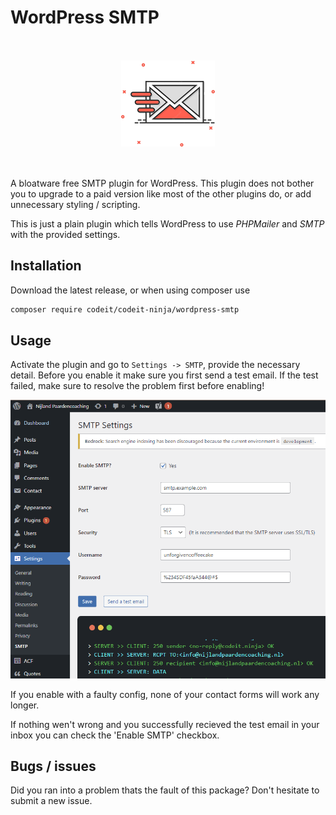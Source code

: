 # WordPress SMTP
&nbsp;
<p align="center" style="margin: 1rem 0;">
    <img src="./assets/icon.png" width="150" />
</p>
&nbsp;

A bloatware free SMTP plugin for WordPress. This plugin does not bother you to upgrade to a paid version like most of the other plugins do, or add unnecessary styling / scripting.

This is just a plain plugin which tells WordPress to use *PHPMailer* and *SMTP* with the provided settings.

## Installation

Download the latest release, or when using composer use

```bash
composer require codeit/codeit-ninja/wordpress-smtp
```

## Usage

Activate the plugin and go to `Settings -> SMTP`, provide the necessary detail. Before you enable it make sure you first send a test email. If the test failed, make sure to resolve the problem first before enabling!

<p align="left">
    <img src="./assets/screenshot-2.png" width="650" />
</p>

If you enable with a faulty config, none of your contact forms will work any longer.

If nothing wen't wrong and you successfully recieved the test email in your inbox you can check the 'Enable SMTP' checkbox.

## Bugs / issues

Did you ran into a problem thats the fault of this package? Don't hesitate to submit a new issue.